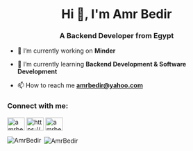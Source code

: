 <h1 align="center">Hi 👋, I'm Amr Bedir</h1>
<h3 align="center">A Backend Developer from Egypt</h3>


- 🔭 I’m currently working on **Minder**

- 🌱 I’m currently learning **Backend Development & Software Development**

- 📫 How to reach me **amrbedir@yahoo.com**

<h3 align="left">Connect with me:</h3>
<p align="left">
<a href="https://linkedin.com/in/amrbedir" target="blank"><img align="center" src="https://raw.githubusercontent.com/rahuldkjain/github-profile-readme-generator/master/src/images/icons/Social/linked-in-alt.svg" alt="amrbedir" height="30" width="40" /></a>
<a href="https://fb.com/AmrBedir.eg" target="blank"><img align="center" src="https://raw.githubusercontent.com/rahuldkjain/github-profile-readme-generator/master/src/images/icons/Social/facebook.svg" alt="https://www.facebook.com/AmrBedir.eg" height="30" width="40" /></a>
<a href="https://instagram.com/amrbedir.eg" target="blank"><img align="center" src="https://raw.githubusercontent.com/rahuldkjain/github-profile-readme-generator/master/src/images/icons/Social/instagram.svg" alt="amrbedir.eg" height="30" width="40" /></a>


<p><img align="left" src="https://github-readme-stats.vercel.app/api/top-langs?username=AmrBedir&show_icons=true&locale=en&layout=compact" alt="AmrBedir" /></p>
<p>&nbsp;<img align="center" src="https://github-readme-stats.vercel.app/api?username=AmrBedir&show_icons=true&locale=en" alt="AmrBedir" /></p>
